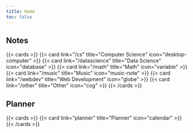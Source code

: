 ```yaml
---
title: Home
toc: false
---
```


## Notes

{{< cards >}}
{{< card link="/cs" title="Computer Science" icon="desktop-computer" >}}
{{< card link="/datascience" title="Data Science" icon="database" >}}
{{< card link="/math" title="Math" icon="variable" >}}
{{< card link="/music" title="Music" icon="music-note" >}}
{{< card link="/webdev" title="Web Development" icon="globe" >}}
{{< card link="/other" title="Other" icon="cog" >}}
{{< /cards >}}

## Planner

{{< cards >}}
{{< card link="planner" title="Planner" icon="calendar" >}}
{{< /cards >}}
